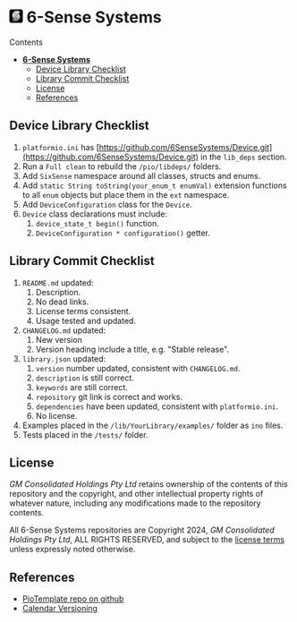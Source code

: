 # [![Github Repo](https://github.com/6SenseSystems/.github/blob/main/.img/LOGO_24.png)](https://github.com/6SenseSystems)  **6-Sense Systems**


Contents
- [  **6-Sense Systems**](#--6-sense-systems)
  - [Device Library Checklist](#device-library-checklist)
  - [Library Commit Checklist](#library-commit-checklist)
  - [License](#license)
  - [References](#references)

## Device Library Checklist

  1. `platformio.ini` has [https://github.com/6SenseSystems/Device.git](https://github.com/6SenseSystems/Device.git) in the `lib_deps` section.
  2. Run a `Full clean` to rebuild the `/pio/libdeps/` folders.
  3. Add `SixSense` namespace around all classes, structs and enums.
  4. Add `static String toString(your_enum_t enumVal)` extension functions to all `enum` objects but place them in the `ext` namespace.
  5. Add `DeviceConfiguration` class for the `Device`.
  6. `Device` class declarations must include:
     1. `device_state_t begin()` function.
     2. `DeviceConfiguration * configuration()` getter.

## Library Commit Checklist

  1. `README.md` updated:
     1. Description.
     2. No dead links.
     3. License terms consistent.
     4. Usage tested and updated.
  2. `CHANGELOG.md` updated:
     1. New version 
     2. Version heading include a title, e.g. "Stable release".
  3. `library.json` updated:
     1. `version` number updated, consistent with `CHANGELOG.md`.
     2. `description` is still correct.
     3. `keywords` are still correct.
     4. `repository` git link is correct and works.
     5. `dependencies` have been updated, consistent with `platformio.ini`.
     6. No license.
  4. Examples placed in the `/lib/YourLibrary/examples/` folder as `ino` files.
  5. Tests placed in the `/tests/` folder.

## License

*GM Consolidated Holdings Pty Ltd* retains ownership of the contents of this repository and the copyright, and other intellectual property rights of whatever nature, including any modifications made to the repository contents.

All 6-Sense Systems repositories are Copyright 2024, *GM Consolidated Holdings Pty Ltd*, ALL RIGHTS RESERVED, and subject to the [license terms](https://github.com/6SenseSystems/.github/blob/main/profile/LICENSE.md) unless expressly noted otherwise.
 

## References
* [PioTemplate repo on github](https://github.com/6SenseSystems/PioTemplate)
* [Calendar Versioning](https://calver.org/)

